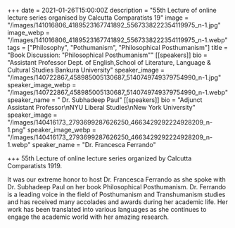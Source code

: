 +++
date = 2021-01-26T15:00:00Z
description = "55th Lecture of online lecture series organised by Calcutta Comparatists 19"
image = "/images/141016806_4189523167741892_5567338222354119975_n-1.jpg"
image_webp = "/images/141016806_4189523167741892_5567338222354119975_n-1.webp"
tags = ["Philosophy", "Pothumanism", "Philosophical Posthumanism"]
title = "Book Discussion: \"Philosophical Posthumanism\""
[[speakers]]
bio = "Assistant Professor Dept. of English,School of Literature, Language & Cultural Studies Bankura University"
speaker_image = "/images/140722867_458985005130687_5140749749379754990_n-1.jpg"
speaker_image_webp = "/images/140722867_458985005130687_5140749749379754990_n-1.webp"
speaker_name = " Dr. Subhadeep Paul"
[[speakers]]
bio = "Adjunct Assistant Professor\nNYU Liberal Studies\nNew York University"
speaker_image = "/images/140416173_2793699287626250_4663429292224928209_n-1.png"
speaker_image_webp = "/images/140416173_2793699287626250_4663429292224928209_n-1.webp"
speaker_name = "Dr. Francesca Ferrando"

+++
55th Lecture of online lecture series organized by Calcutta Comparatists 1919.

It was our extreme honor to host Dr. Francesca Ferrando as she spoke with Dr. Subhadeep Paul on her book Philosophical Posthumanism. Dr. Ferrando is a leading voice in the field of Posthumanism and Transhumanism studies and has received many accolades and awards during her academic life. Her work has been translated into various languages as she continues to engage the academic world with her amazing research.